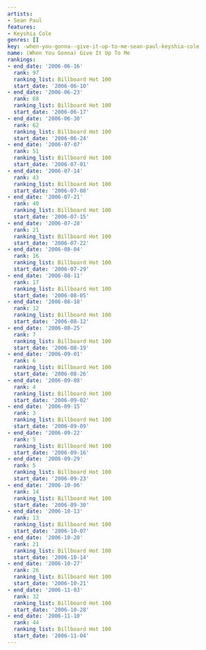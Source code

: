 ```yaml
---
artists:
- Sean Paul
features:
- Keyshia Cole
genres: []
key: -when-you-gonna--give-it-up-to-me-sean-paul-keyshia-cole
name: (When You Gonna) Give It Up To Me
rankings:
- end_date: '2006-06-16'
  rank: 97
  ranking_list: Billboard Hot 100
  start_date: '2006-06-10'
- end_date: '2006-06-23'
  rank: 68
  ranking_list: Billboard Hot 100
  start_date: '2006-06-17'
- end_date: '2006-06-30'
  rank: 62
  ranking_list: Billboard Hot 100
  start_date: '2006-06-24'
- end_date: '2006-07-07'
  rank: 51
  ranking_list: Billboard Hot 100
  start_date: '2006-07-01'
- end_date: '2006-07-14'
  rank: 43
  ranking_list: Billboard Hot 100
  start_date: '2006-07-08'
- end_date: '2006-07-21'
  rank: 40
  ranking_list: Billboard Hot 100
  start_date: '2006-07-15'
- end_date: '2006-07-28'
  rank: 21
  ranking_list: Billboard Hot 100
  start_date: '2006-07-22'
- end_date: '2006-08-04'
  rank: 16
  ranking_list: Billboard Hot 100
  start_date: '2006-07-29'
- end_date: '2006-08-11'
  rank: 17
  ranking_list: Billboard Hot 100
  start_date: '2006-08-05'
- end_date: '2006-08-18'
  rank: 12
  ranking_list: Billboard Hot 100
  start_date: '2006-08-12'
- end_date: '2006-08-25'
  rank: 7
  ranking_list: Billboard Hot 100
  start_date: '2006-08-19'
- end_date: '2006-09-01'
  rank: 6
  ranking_list: Billboard Hot 100
  start_date: '2006-08-26'
- end_date: '2006-09-08'
  rank: 4
  ranking_list: Billboard Hot 100
  start_date: '2006-09-02'
- end_date: '2006-09-15'
  rank: 3
  ranking_list: Billboard Hot 100
  start_date: '2006-09-09'
- end_date: '2006-09-22'
  rank: 5
  ranking_list: Billboard Hot 100
  start_date: '2006-09-16'
- end_date: '2006-09-29'
  rank: 5
  ranking_list: Billboard Hot 100
  start_date: '2006-09-23'
- end_date: '2006-10-06'
  rank: 14
  ranking_list: Billboard Hot 100
  start_date: '2006-09-30'
- end_date: '2006-10-13'
  rank: 13
  ranking_list: Billboard Hot 100
  start_date: '2006-10-07'
- end_date: '2006-10-20'
  rank: 21
  ranking_list: Billboard Hot 100
  start_date: '2006-10-14'
- end_date: '2006-10-27'
  rank: 26
  ranking_list: Billboard Hot 100
  start_date: '2006-10-21'
- end_date: '2006-11-03'
  rank: 32
  ranking_list: Billboard Hot 100
  start_date: '2006-10-28'
- end_date: '2006-11-10'
  rank: 44
  ranking_list: Billboard Hot 100
  start_date: '2006-11-04'
---
```


